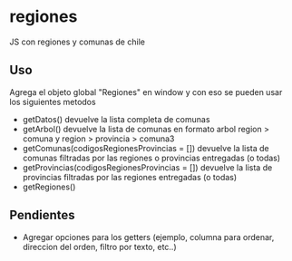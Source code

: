 # regiones
JS con regiones y comunas de chile

## Uso
Agrega el objeto global "Regiones" en window y con eso se pueden usar los siguientes metodos
- getDatos() devuelve la lista completa de comunas
- getArbol() devuelve la lista de comunas en formato arbol region > comuna y region > provincia > comuna3
- getComunas(codigosRegionesProvincias = []) devuelve la lista de comunas filtradas por las regiones o provincias entregadas (o todas) 
- getProvincias(codigosRegionesProvincias = []) devuelve la lista de provincias filtradas por las regiones entregadas (o todas)
- getRegiones()

## Pendientes
- Agregar opciones para los getters (ejemplo, columna para ordenar, direccion del orden, filtro por texto, etc..)
